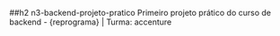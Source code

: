 ##h2 n3-backend-projeto-pratico
Primeiro projeto prático do curso de backend - {reprograma} | Turma: accenture
